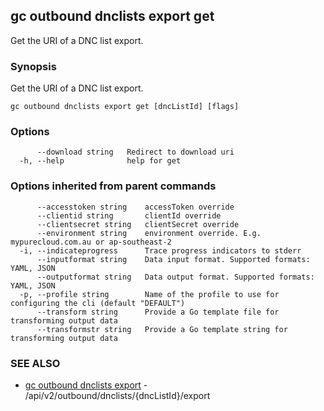 ## gc outbound dnclists export get

Get the URI of a DNC list export.

### Synopsis

Get the URI of a DNC list export.

```
gc outbound dnclists export get [dncListId] [flags]
```

### Options

```
      --download string   Redirect to download uri
  -h, --help              help for get
```

### Options inherited from parent commands

```
      --accesstoken string    accessToken override
      --clientid string       clientId override
      --clientsecret string   clientSecret override
      --environment string    environment override. E.g. mypurecloud.com.au or ap-southeast-2
  -i, --indicateprogress      Trace progress indicators to stderr
      --inputformat string    Data input format. Supported formats: YAML, JSON
      --outputformat string   Data output format. Supported formats: YAML, JSON
  -p, --profile string        Name of the profile to use for configuring the cli (default "DEFAULT")
      --transform string      Provide a Go template file for transforming output data
      --transformstr string   Provide a Go template string for transforming output data
```

### SEE ALSO

* [gc outbound dnclists export](gc_outbound_dnclists_export.html)	 - /api/v2/outbound/dnclists/{dncListId}/export


